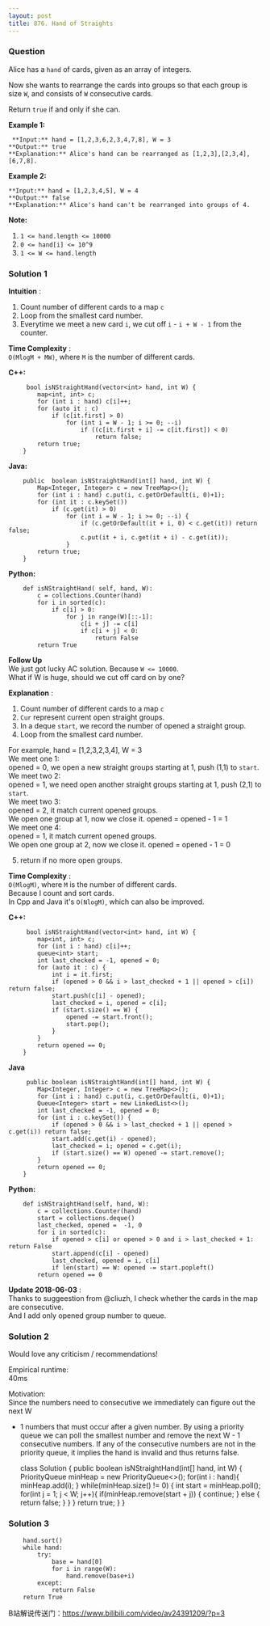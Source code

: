 ```yaml
---
layout: post
title: 876. Hand of Straights
---
```

### Question
Alice has a `hand` of cards, given as an array of integers.

Now she wants to rearrange the cards into groups so that each group is size
`W`, and consists of `W` consecutive cards.

Return `true` if and only if she can.



 **Example 1:**

    
    
     **Input:** hand = [1,2,3,6,2,3,4,7,8], W = 3
    **Output:** true
    **Explanation:** Alice's hand can be rearranged as [1,2,3],[2,3,4],[6,7,8].

**Example 2:**

    
    
    **Input:** hand = [1,2,3,4,5], W = 4
    **Output:** false
    **Explanation:** Alice's hand can't be rearranged into groups of 4.



 **Note:**

  1. `1 <= hand.length <= 10000`
  2. `0 <= hand[i] <= 10^9`
  3. `1 <= W <= hand.length`

### Solution 1
 **Intuition** :

  1. Count number of different cards to a map `c`
  2. Loop from the smallest card number.
  3. Everytime we meet a new card `i`, we cut off `i` \- `i + W - 1` from the counter.

 **Time Complexity** :  
`O(MlogM + MW)`, where `M` is the number of different cards.

 **C++:**

    
    
         bool isNStraightHand(vector<int> hand, int W) {
            map<int, int> c;
            for (int i : hand) c[i]++;
            for (auto it : c)
                if (c[it.first] > 0)
                    for (int i = W - 1; i >= 0; --i)
                        if ((c[it.first + i] -= c[it.first]) < 0)
                            return false;
            return true;
        }
    

**Java:**

    
    
        public  boolean isNStraightHand(int[] hand, int W) {
            Map<Integer, Integer> c = new TreeMap<>();
            for (int i : hand) c.put(i, c.getOrDefault(i, 0)+1);
            for (int it : c.keySet())
                if (c.get(it) > 0)
                    for (int i = W - 1; i >= 0; --i) {
                        if (c.getOrDefault(it + i, 0) < c.get(it)) return false;
                        c.put(it + i, c.get(it + i) - c.get(it));
                    }
            return true;
        }
    

**Python:**

    
    
        def isNStraightHand( self, hand, W):
            c = collections.Counter(hand)
            for i in sorted(c):
                if c[i] > 0:
                    for j in range(W)[::-1]:
                        c[i + j] -= c[i]
                        if c[i + j] < 0:
                            return False
            return True
    

**Follow Up**  
We just got lucky AC solution. Because `W <= 10000`.  
What if W is huge, should we cut off card on by one?

**Explanation** :

  1. Count number of different cards to a map `c`
  2. `Cur` represent current open straight groups.
  3. In a deque `start`, we record the number of opened a straight group.
  4. Loop from the smallest card number.

For example, hand = [1,2,3,2,3,4], W = 3  
We meet one 1:  
opened = 0, we open a new straight groups starting at 1, push (1,1) to
`start`.  
We meet two 2:  
opened = 1, we need open another straight groups starting at 1, push (2,1) to
`start`.  
We meet two 3:  
opened = 2, it match current opened groups.  
We open one group at 1, now we close it. opened = opened - 1 = 1  
We meet one 4:  
opened = 1, it match current opened groups.  
We open one group at 2, now we close it. opened = opened - 1 = 0

  5. return if no more open groups.

**Time Complexity** :  
`O(MlogM)`, where `M` is the number of different cards.  
Because I count and sort cards.  
In Cpp and Java it's `O(NlogM)`, which can also be improved.

**C++:**

    
    
         bool isNStraightHand(vector<int> hand, int W) {
            map<int, int> c;
            for (int i : hand) c[i]++;
            queue<int> start;
            int last_checked = -1, opened = 0;
            for (auto it : c) {
                int i = it.first;
                if (opened > 0 && i > last_checked + 1 || opened > c[i]) return false;
                start.push(c[i] - opened);
                last_checked = i, opened = c[i];
                if (start.size() == W) {
                    opened -= start.front();
                    start.pop();
                }
            }
            return opened == 0;
        }
    

**Java**

    
    
         public boolean isNStraightHand(int[] hand, int W) {
            Map<Integer, Integer> c = new TreeMap<>();
            for (int i : hand) c.put(i, c.getOrDefault(i, 0)+1);
            Queue<Integer> start = new LinkedList<>();
            int last_checked = -1, opened = 0;
            for (int i : c.keySet()) {
                if (opened > 0 && i > last_checked + 1 || opened > c.get(i)) return false;
                start.add(c.get(i) - opened);
                last_checked = i; opened = c.get(i);
                if (start.size() == W) opened -= start.remove();
            }
            return opened == 0;
        }
    

**Python:**

    
    
        def isNStraightHand(self, hand, W):
            c = collections.Counter(hand)
            start = collections.deque()
            last_checked, opened =  -1, 0
            for i in sorted(c):
                if opened > c[i] or opened > 0 and i > last_checked + 1: return False
                start.append(c[i] - opened)
                last_checked, opened = i, c[i]
                if len(start) == W: opened -= start.popleft()
            return opened == 0
    

**Update 2018-06-03** :  
Thanks to suggeestion from @cliuzh, I check whether the cards in the map are
consecutive.  
And I add only opened group number to queue.


### Solution 2
Would love any criticism / recommendations!

Empirical runtime:  
40ms

Motivation:  
Since the numbers need to consecutive we immediately can figure out the next W
- 1 numbers that must occur after a given number. By using a priority queue we
can poll the smallest number and remove the next W - 1 consecutive numbers. If
any of the consecutive numbers are not in the priority queue, it implies the
hand is invalid and thus returns false.

    
    
    class Solution {
        public boolean isNStraightHand(int[] hand, int W) {
            PriorityQueue<Integer> minHeap = new PriorityQueue<>();
            for(int i : hand){
                minHeap.add(i);
            }
            while(minHeap.size() != 0) {
                int start = minHeap.poll();
                for(int j = 1; j < W; j++){
                    if(minHeap.remove(start + j)) {
                        continue;
                    }
                    else {
                        return false;
                    }
                }
            }
            return true;
        }
    }
    


### Solution 3
    
    
        hand.sort()
        while hand:
            try:
                base = hand[0]
                for i in range(W):
                    hand.remove(base+i)
            except:
                return False
        return True
    

B站解说传送门：<https://www.bilibili.com/video/av24391209/?p=3>



